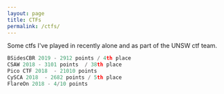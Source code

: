 ```yaml
---
layout: page
title: CTFs
permalink: /ctfs/
---
```


Some ctfs I've played in recently alone and as part of the UNSW ctf team.

```c
BSidesCBR 2019 - 2912 points / 4th place
CSAW 2018 - 3101 points  / 38th place
Pico CTF 2018  - 21010 points 
CySCA 2018  - 2682 points / 5th place
FlareOn 2018 - 4/10 points
```


